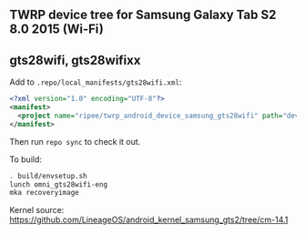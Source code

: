 ## TWRP device tree for Samsung Galaxy Tab S2 8.0 2015 (Wi-Fi)
## gts28wifi, gts28wifixx

Add to `.repo/local_manifests/gts28wifi.xml`:

```xml
<?xml version="1.0" encoding="UTF-8"?>
<manifest>
  <project name="ripee/twrp_android_device_samsung_gts28wifi" path="device/samsung/gts28wifi" remote="github" revision="android-7.1" />
</manifest>
```

Then run `repo sync` to check it out.

To build:

```sh
. build/envsetup.sh
lunch omni_gts28wifi-eng
mka recoveryimage
```

Kernel source: https://github.com/LineageOS/android_kernel_samsung_gts2/tree/cm-14.1
